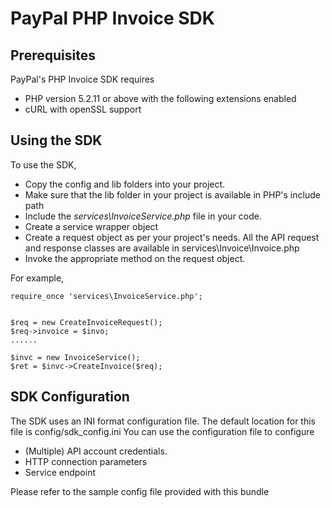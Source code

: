 PayPal PHP Invoice SDK
======================

Prerequisites
-------------

PayPal's PHP Invoice SDK requires 

 * PHP version 5.2.11 or above with the following extensions enabled
  * cURL with openSSL support
  

Using the SDK
-------------

To use the SDK, 

 * Copy the config and lib folders into your project.
 * Make sure that the lib folder in your project is available in PHP's include path
 * Include the *services\InvoiceService.php* file in your code.
 * Create a service wrapper object
 * Create a request object as per your project's needs. All the API request and response classes are available in services\Invoice\Invoice.php
 * Invoke the appropriate method on the request object.


For example,

	require_once 'services\InvoiceService.php';


	$req = new CreateInvoiceRequest();
	$req->invoice = $invo;
	......

	$invc = new InvoiceService();
	$ret = $invc->CreateInvoice($req);
 
  
 

SDK Configuration
-----------------

The SDK uses an INI format configuration file. The default location for this file is config/sdk_config.ini
You can use the configuration file to configure

 * (Multiple) API account credentials.
 * HTTP connection parameters 
 * Service endpoint
 
Please refer to the sample config file provided with this bundle  
  